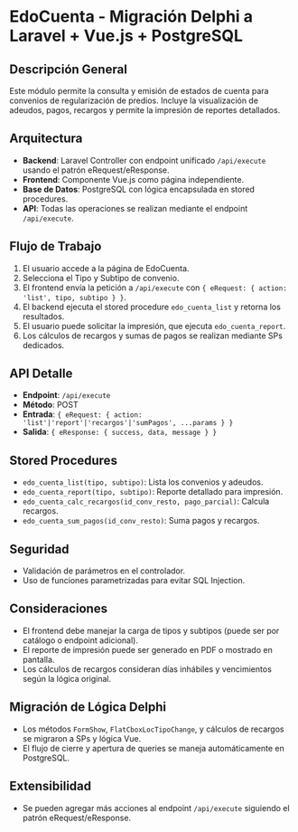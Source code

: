 # EdoCuenta - Migración Delphi a Laravel + Vue.js + PostgreSQL

## Descripción General
Este módulo permite la consulta y emisión de estados de cuenta para convenios de regularización de predios. Incluye la visualización de adeudos, pagos, recargos y permite la impresión de reportes detallados.

## Arquitectura
- **Backend**: Laravel Controller con endpoint unificado `/api/execute` usando el patrón eRequest/eResponse.
- **Frontend**: Componente Vue.js como página independiente.
- **Base de Datos**: PostgreSQL con lógica encapsulada en stored procedures.
- **API**: Todas las operaciones se realizan mediante el endpoint `/api/execute`.

## Flujo de Trabajo
1. El usuario accede a la página de EdoCuenta.
2. Selecciona el Tipo y Subtipo de convenio.
3. El frontend envía la petición a `/api/execute` con `{ eRequest: { action: 'list', tipo, subtipo } }`.
4. El backend ejecuta el stored procedure `edo_cuenta_list` y retorna los resultados.
5. El usuario puede solicitar la impresión, que ejecuta `edo_cuenta_report`.
6. Los cálculos de recargos y sumas de pagos se realizan mediante SPs dedicados.

## API Detalle
- **Endpoint**: `/api/execute`
- **Método**: POST
- **Entrada**: `{ eRequest: { action: 'list'|'report'|'recargos'|'sumPagos', ...params } }`
- **Salida**: `{ eResponse: { success, data, message } }`

## Stored Procedures
- `edo_cuenta_list(tipo, subtipo)`: Lista los convenios y adeudos.
- `edo_cuenta_report(tipo, subtipo)`: Reporte detallado para impresión.
- `edo_cuenta_calc_recargos(id_conv_resto, pago_parcial)`: Calcula recargos.
- `edo_cuenta_sum_pagos(id_conv_resto)`: Suma pagos y recargos.

## Seguridad
- Validación de parámetros en el controlador.
- Uso de funciones parametrizadas para evitar SQL Injection.

## Consideraciones
- El frontend debe manejar la carga de tipos y subtipos (puede ser por catálogo o endpoint adicional).
- El reporte de impresión puede ser generado en PDF o mostrado en pantalla.
- Los cálculos de recargos consideran días inhábiles y vencimientos según la lógica original.

## Migración de Lógica Delphi
- Los métodos `FormShow`, `FlatCboxLocTipoChange`, y cálculos de recargos se migraron a SPs y lógica Vue.
- El flujo de cierre y apertura de queries se maneja automáticamente en PostgreSQL.

## Extensibilidad
- Se pueden agregar más acciones al endpoint `/api/execute` siguiendo el patrón eRequest/eResponse.

